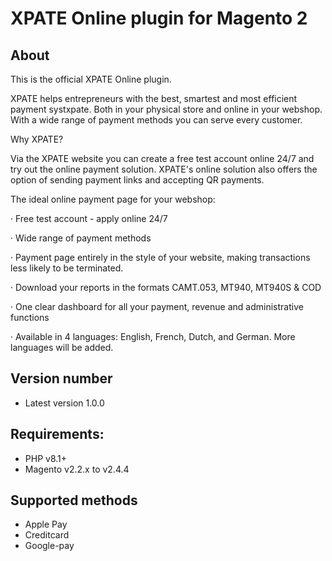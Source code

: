 # XPATE Online plugin for Magento 2

## About
This is the official XPATE Online plugin.

XPATE helps entrepreneurs with the best, smartest and most efficient payment systxpate. Both 
in your physical store and online in your webshop. With a wide range of payment methods 
you can serve every customer.

Why XPATE?

Via the XPATE website you can create a free test account online 24/7 and try out the online 
payment solution. XPATE's online solution also offers the option of sending payment links and 
accepting QR payments.

The ideal online payment page for your webshop: 

·         Free test account - apply online 24/7 

·         Wide range of payment methods 

·         Payment page entirely in the style of your website, making transactions less likely to be terminated. 

·         Download your reports in the formats CAMT.053, MT940, MT940S & COD 

·         One clear dashboard for all your payment, revenue and administrative functions 

·         Available in 4 languages: English, French, Dutch, and German. More languages will be added. 


## Version number                 
 
* Latest version 1.0.0
 
## Requirements:       
- PHP v8.1+
- Magento v2.2.x to v2.4.4
                              
## Supported methods ##
* Apple Pay
* Creditcard
* Google-pay
